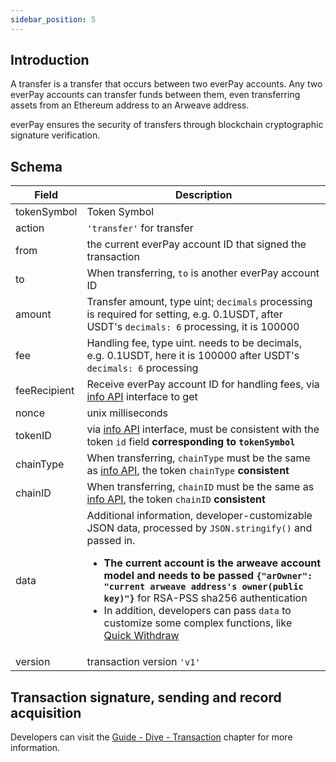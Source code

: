 ```yaml
---
sidebar_position: 5
---
```


## Introduction

A transfer is a transfer that occurs between two everPay accounts. Any two everPay accounts can transfer funds between them, even transferring assets from an Ethereum address to an Arweave address.

everPay ensures the security of transfers through blockchain cryptographic signature verification.

## Schema
|Field|Description|
|---|---|
|tokenSymbol|Token Symbol|
|action|`'transfer'` for transfer|
|from|the current everPay account ID that signed the transaction|
|to|When transferring, `to` is another everPay account ID|
|amount|Transfer amount, type uint; `decimals` processing is required for setting, e.g. 0.1USDT, after USDT's `decimals: 6` processing, it is 100000|
|fee| Handling fee, type uint. needs to be decimals, e.g. 0.1USDT, here it is 100000 after USDT's `decimals: 6` processing |
|feeRecipient|Receive everPay account ID for handling fees, via [info API](../../sdk/server-api/basic-api/info) interface to get|
|nonce|unix milliseconds|
|tokenID|via [info API](../../sdk/server-api/basic-api/info) interface, must be consistent with the token `id` field **corresponding to `tokenSymbol`**|
|chainType|When transferring, `chainType` must be the same as [info API](../../sdk/server-api/basic-api/info), the token `chainType` **consistent**|
|chainID|When transferring, `chainID` must be the same as [info API](../../sdk/server-api/basic-api/info), the token `chainID` **consistent**|
|data|Additional information, developer-customizable JSON data, processed by `JSON.stringify()` and passed in.<ul><li>**The current account is the arweave account model and needs to be passed `{"arOwner": "current arweave address's owner(public key)"}`** for RSA-PSS sha256 authentication</li><li>In addition, developers can pass `data` to customize some complex functions, like [Quick Withdraw](./withdraw#quick-withdrawal-data-field-description)</li></ul>|
|version|transaction version `'v1'`|

## Transaction signature, sending and record acquisition
Developers can visit the [Guide - Dive - Transaction](./transaction#messagedata) chapter for more information.